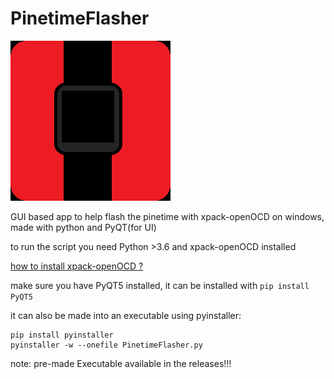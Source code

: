 # PinetimeFlasher

![PinetimeFlasher](/PinetimeFlasher.png "PinetimeFlasher")

GUI based app to help flash the pinetime with xpack-openOCD on windows, made with python and PyQT(for UI)

to run the script you need Python >3.6 and xpack-openOCD installed

[how to install xpack-openOCD ?](https://xpack.github.io/openocd/install/#manual-install)

make sure you have PyQT5 installed, it can be installed with
`pip install PyQT5`

it can also be made into an executable using pyinstaller:
```
pip install pyinstaller
pyinstaller -w --onefile PinetimeFlasher.py
```

note: pre-made Executable available in the releases!!!
